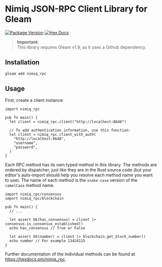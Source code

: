# Nimiq JSON-RPC Client Library for Gleam

[![Package Version](https://img.shields.io/hexpm/v/nimiq_rpc)](https://hex.pm/packages/nimiq_rpc)
[![Hex Docs](https://img.shields.io/badge/hex-docs-ffaff3)](https://hexdocs.pm/nimiq_rpc/)

> **Important:**<br>
> This library requires Gleam v1.9, as it uses a Github dependency.

## Installation

```sh
gleam add nimiq_rpc
```

## Usage

First, create a client instance:

```gleam
import nimiq_rpc

pub fn main() {
  let client = nimiq_rpc.client("http://localhost:8648")

  // To add authentication information, use this function:
  let client = nimiq_rpc.client_with_auth(
    "http://localhost:8648",
    "username",
    "password",
  )
}
```

Each RPC method has its own typed method in this library. The methods are ordered by dispatcher, just like they are in the Rust source code (but your editor's auto-import should help you resolve each method name you want to use). The name of each method is the `snake-case` version of the `camelCase` method name.

```gleam
import nimiq_rpc/consensus
import nimiq_rpc/blockchain

pub fn main() {
  // ...

  let assert Ok(has_consensus) = client |> consensus.is_consensus_established()
  echo has_consensus // True or False

  let assert Ok(number) = client |> blockchain.get_block_number()
  echo number // For example 13424115
}
```

Further documentation of the individual methods can be found at <https://hexdocs.pm/nimiq_rpc>.
